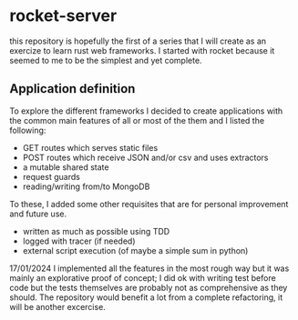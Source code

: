 # rocket-server

this repository is hopefully the first of a series that I will create as an exercize to learn rust web frameworks.
I started with rocket because it seemed to me to be the simplest and yet complete.

## Application definition

To explore the different frameworks I decided to create applications with the common main features of all or most of the them and I listed the following:

- GET routes which serves static files
- POST routes which receive JSON and/or csv and uses extractors
- a mutable shared state
- request guards
- reading/writing from/to MongoDB

To these, I added some other requisites that are for personal improvement and future use.

- written as much as possible using TDD
- logged with tracer (if needed)
- external script execution (of maybe a simple sum in python)

17/01/2024
I implemented all the features in the most rough way but it was mainly an explorative proof of concept; I did ok with writing test before code but the tests themselves are probably not as comprehensive as they should.
The repository would benefit a lot from a complete refactoring, it will be another excercise.
